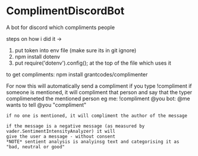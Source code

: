 # ComplimentDiscordBot
A bot for discord which compliments people

steps on how i did it ->
1. put token into env file (make sure its in git ignore)
2. npm install dotenv
3. put require('dotenv').config(); at the top of the file which uses it 

to get compliments: npm install grantcodes/complimenter


For now this will automatically send a compliment if you type !compliment
    if someone is mentioned, it will compliment that person and say that the typer complimeneted the mentioned person
    eg me: !compliment @you
    bot: @me wants to tell @you "compliment"

    if no one is mentioned, it will compliment the author of the message

    if the message is a negative message (as measured by vader.SentimentIntensityAnalyzer) it will 
    give the user a message - without consent 
    *NOTE* sentient analysis is analyinsg text and categorising it as "bad, neutral or good" 


